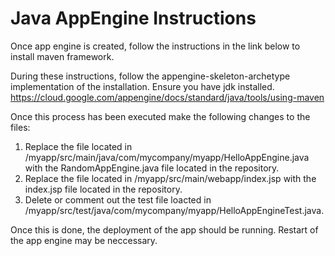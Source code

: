 # Java AppEngine Instructions
Once app engine is created, follow the instructions in the link below to install maven framework.

During these instructions, follow the appengine-skeleton-archetype implementation of the installation.
Ensure you have jdk installed.
https://cloud.google.com/appengine/docs/standard/java/tools/using-maven

Once this process has been executed make the following changes to the files:
1. Replace the file located in /myapp/src/main/java/com/mycompany/myapp/HelloAppEngine.java with the RandomAppEngine.java file located in the repository.
2. Replace the file located in /myapp/src/main/webapp/index.jsp with the index.jsp file located in the repository.
3. Delete or comment out the test file loacted in /myapp/src/test/java/com/mycompany/myapp/HelloAppEngineTest.java.

Once this is done, the deployment of the app should be running.
Restart of the app engine may be neccessary.


